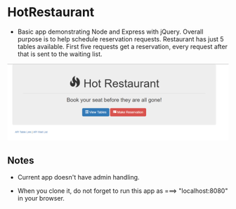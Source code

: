 # HotRestaurant

* Basic app demonstrating Node and Express with jQuery. Overall purpose is to help schedule reservation requests. Restaurant has just 5 tables available. First five requests get a reservation, every request after that is sent to the waiting list.


![Hot Restaurant Image](Images/HotRestaurant.png)

## Notes

* Current app doesn't have admin handling.

* When you clone it, do not forget to run this app as ===> "localhost:8080" in your browser.

